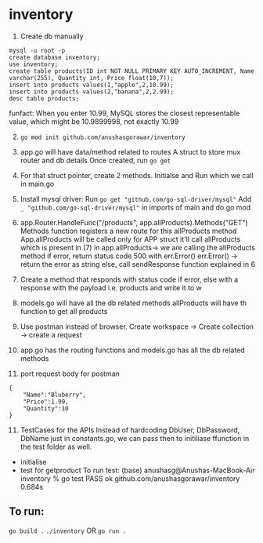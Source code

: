 # inventory

1. Create db manually
```
mysql -u root -p
create database inventory;
use inventory;
create table products(ID int NOT NULL PRIMARY KEY AUTO_INCREMENT, Name varchar(255), Quantity int, Price float(10,7));
insert into products values(1,"apple",2,10.99);
insert into products values(2,"banana",2,2.99);
desc table products;
```
funfact: When you enter 10.99, MySQL stores the closest representable value, which might be 10.9899998, not exactly 10.99

2. `go mod init github.com/anushasgorawar/inventory`

3. app.go will have data/method related to routes
A struct to store mux router and db details 
Once created, run `go get`

4. For that struct pointer, create 2 methods. Initialse and Run which we call in main.go

5. Install mysql driver:
Run `go get "github.com/go-sql-driver/mysql"` 
Add `_ "github.com/go-sql-driver/mysql"` in imports of main and do go mod 

5. app.Router.HandleFunc("/products", app.allProducts).Methods("GET") 
Methods function registers a new route for this allProducts method
App.allProducts will be called only for APP struct
it'll call allProducts which is present in (7)
in app.allProducts-> we are calling the allProducts method 
if error, return status code 500 with err.Error() 
err.Error() -> return the error as string
else, call sendResponse function explained in 6

6. Create a method that responds with status code if error, else with a response with the payload i.e. products and write it to w

7. models.go will have all the db related methods
allProducts will have th function to get all products

8. Use postman instead of browser.
Create workspace -> Create collection -> create a request 

9. app.go has the routing functions and models.go has all the db related methods

10. port request body for postman
```
{
    "Name":"Bluberry",
    "Price":1.99,
    "Quantity":10
}
```

11. TestCases for the APIs
Instead of hardcoding DbUser, DbPassword, DbName just in constants.go, we can pass then to initiliase ffunction in the test folder as well.
- initialise
- test for getproduct
To run test:
(base) anushasg@Anushas-MacBook-Air inventory % go test
PASS
ok      github.com/anushasgorawar/inventory     0.684s


## To run:
`go build .`
`./inventory`
OR
`go run .`